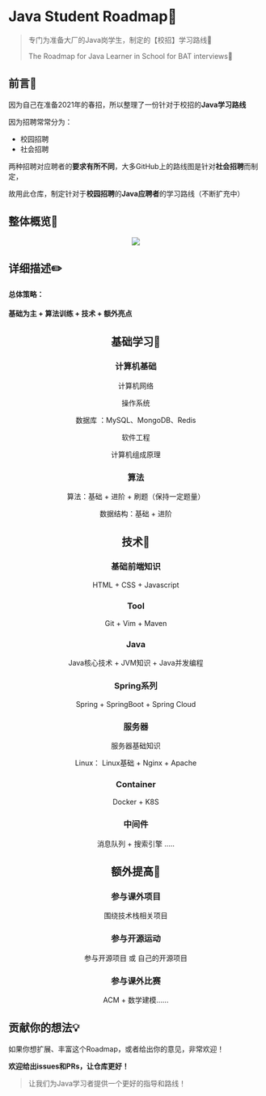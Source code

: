 # Java Student Roadmap🚗
> 专门为准备大厂的Java岗学生，制定的【校招】学习路线🚗
>
> The Roadmap for Java Learner in School for  BAT interviews🚗

## 前言💬

因为自己在准备2021年的春招，所以整理了一份针对于校招的**Java学习路线**

因为招聘常常分为：

+ 校园招聘
+ 社会招聘

两种招聘对应聘者的**要求有所不同**，大多GitHub上的路线图是针对**社会招聘**而制定，

故用此仓库，制定针对于**校园招聘**的**Java应聘者**的学习路线（不断扩充中）

## 整体概览👀



<div align="center">
  <img src="http://picreso.oss-cn-beijing.aliyuncs.com/roadmaps.png">
</div>

## 详细描述✏️

#### 总体策略：

**基础为主 + 算法训练 + 技术 + 额外亮点**

<div align="center">

## 基础学习🌲

### 计算机基础

计算机网络 

操作系统 

数据库 ：MySQL、MongoDB、Redis

软件工程 

计算机组成原理

### 算法

算法：基础 + 进阶 + 刷题（保持一定题量）

数据结构：基础 + 进阶

## 技术🌲

### 基础前端知识

HTML + CSS + Javascript

### Tool

Git + Vim + Maven

### Java

Java核心技术 + JVM知识 + Java并发编程

### Spring系列

Spring + SpringBoot + Spring Cloud

### 服务器

服务器基础知识

Linux： Linux基础 +  Nginx + Apache

### Container

Docker + K8S

### 中间件

消息队列 + 搜索引擎 .....

## 额外提高🎄

### 参与课外项目

围绕技术栈相关项目

### 参与开源运动

参与开源项目 或 自己的开源项目

### 参与课外比赛

ACM + 数学建模......

</div>

## 贡献你的想法💡

如果你想扩展、丰富这个Roadmap，或者给出你的意见，非常欢迎！

**欢迎给出issues和PRs，让仓库更好！**

> 让我们为Java学习者提供一个更好的指导和路线！